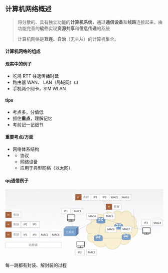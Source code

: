 ## 计算机网络概述

> 将分散的、具有独立功能的**计算机系统**，通过**通信设备**和**线路**连接起来，由功能完善的**软件**实现**资源共享**和**信息传递**的系统
>
> 计算机网络是**互连、自治**（无主从）的计算机集合。



#### 计算机网络的组成

#### 现实中的例子

- 吃鸡 RTT 往返传播时延
- 路由器 WAN、 LAN（局域网）口
- 手机两个网卡，SIM WLAN



#### tips

- 考点多，分值低
- 抓住**重点**，理解记忆
- 考前记一记细节



#### 重要考点/方面

- 网络体系结构
- 
  - 协议
  - 网络设备
  - 应用于典型网络（以太网）



#### qq通信例子

![image-20190406140146076](assets/image-20190406140146076.png)

每一跳都有封装、解封装的过程